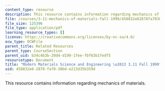 ```yaml
---
content_type: resource
description: This resource contains information regarding mechanics of materials.
file: /courses/3-11-mechanics-of-materials-fall-1999/458832e62878fa7038bde213d35b359d_MIT3_11F99_tetra.pdf
file_size: 125396
file_type: application/pdf
learning_resource_types: []
license: https://creativecommons.org/licenses/by-nc-sa/4.0/
ocw_type: OCWFile
parent_title: Related Resources
parent_type: CourseSection
parent_uid: b34c4b3b-20d4-d199-1fee-fbf63b1fedf5
resourcetype: Document
title: "Modern Materials Science and Engineering \u2013 3.11 Fall 1999"
uid: 458832e6-2878-fa70-38bd-e213d35b359d
---
```

This resource contains information regarding mechanics of materials.